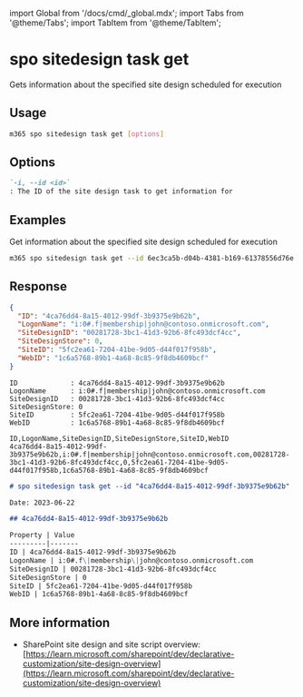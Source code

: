 <!-- DISCLAIMER: All secrets, passwords, and sensitive values in this document are examples only and not real credentials. -->
import Global from '/docs/cmd/_global.mdx';
import Tabs from '@theme/Tabs';
import TabItem from '@theme/TabItem';

# spo sitedesign task get

Gets information about the specified site design scheduled for execution

## Usage

```sh
m365 spo sitedesign task get [options]
```

## Options

```md definition-list
`-i, --id <id>`
: The ID of the site design task to get information for
```

<Global />

## Examples

Get information about the specified site design scheduled for execution

```sh
m365 spo sitedesign task get --id 6ec3ca5b-d04b-4381-b169-61378556d76e
```

## Response

<Tabs>
  <TabItem value="JSON">

  ```json
  {
    "ID": "4ca76dd4-8a15-4012-99df-3b9375e9b62b",
    "LogonName": "i:0#.f|membership|john@contoso.onmicrosoft.com",
    "SiteDesignID": "00281728-3bc1-41d3-92b6-8fc493dcf4cc",
    "SiteDesignStore": 0,
    "SiteID": "5fc2ea61-7204-41be-9d05-d44f017f958b",
    "WebID": "1c6a5768-89b1-4a68-8c85-9f8db4609bcf"
  }
  ```

  </TabItem>
  <TabItem value="Text">

  ```text
  ID             : 4ca76dd4-8a15-4012-99df-3b9375e9b62b
  LogonName      : i:0#.f|membership|john@contoso.onmicrosoft.com
  SiteDesignID   : 00281728-3bc1-41d3-92b6-8fc493dcf4cc
  SiteDesignStore: 0
  SiteID         : 5fc2ea61-7204-41be-9d05-d44f017f958b
  WebID          : 1c6a5768-89b1-4a68-8c85-9f8db4609bcf
  ```

  </TabItem>
  <TabItem value="CSV">

  ```csv
  ID,LogonName,SiteDesignID,SiteDesignStore,SiteID,WebID
  4ca76dd4-8a15-4012-99df-3b9375e9b62b,i:0#.f|membership|john@contoso.onmicrosoft.com,00281728-3bc1-41d3-92b6-8fc493dcf4cc,0,5fc2ea61-7204-41be-9d05-d44f017f958b,1c6a5768-89b1-4a68-8c85-9f8db4609bcf
  ```

  </TabItem>
  <TabItem value="Markdown">

  ```md
  # spo sitedesign task get --id "4ca76dd4-8a15-4012-99df-3b9375e9b62b"

  Date: 2023-06-22

  ## 4ca76dd4-8a15-4012-99df-3b9375e9b62b

  Property | Value
  ---------|-------
  ID | 4ca76dd4-8a15-4012-99df-3b9375e9b62b
  LogonName | i:0#.f\|membership\|john@contoso.onmicrosoft.com
  SiteDesignID | 00281728-3bc1-41d3-92b6-8fc493dcf4cc
  SiteDesignStore | 0
  SiteID | 5fc2ea61-7204-41be-9d05-d44f017f958b
  WebID | 1c6a5768-89b1-4a68-8c85-9f8db4609bcf
  ```

  </TabItem>
</Tabs>

## More information

- SharePoint site design and site script overview: [https://learn.microsoft.com/sharepoint/dev/declarative-customization/site-design-overview](https://learn.microsoft.com/sharepoint/dev/declarative-customization/site-design-overview)
